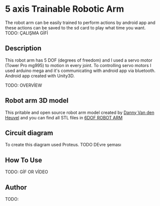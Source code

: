# 5 axis Trainable Robotic Arm
The robot arm can be easily trained to perform actions by android app and these actions can be saved to the sd card to play what time you want.
TODO: ÇALIŞMA GİFİ

## Description
This robot arm has 5 DOF (degrees of freedom) and I used a servo motor (Tower Pro mg995) to motion in every joint. To controlling servo motors I used arduino mega and it's communicating with android app via bluetooth. Android app created with Unity3D.

TODO: OVERVİEW

## Robot arm 3D model
This pritable and open source robot arm model created by [Danny Van den Heuvel](https://github.com/danny-vdh) and you can find all STL files in [6DOF ROBOT ARM](https://www.thingiverse.com/thing:2465275)  

## Circuit diagram
To create this diagram used Proteus.
TODO DEvre şeması

## How To Use 
TODO: GİF OR VİDEO

## Author
TODO:
